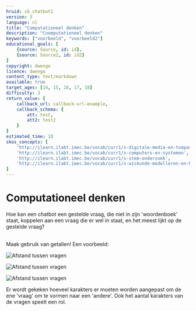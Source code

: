 ```yaml
---
hruid: cb_chatbot1
version: 3
language: nl
title: "Computationeel denken"
description: "Coomputationeel denken"
keywords: ["voorbeeld", "voorbeeld2"]
educational_goals: [
    {source: Source, id: id}, 
    {source: Source2, id: id2}
]
copyright: dwengo
licence: dwengo
content_type: text/markdown
available: true
target_ages: [14, 15, 16, 17, 18]
difficulty: 3
return_value: {
    callback_url: callback-url-example,
    callback_schema: {
        att: test,
        att2: test2
    }
}
estimated_time: 10
skos_concepts: [
    'http://ilearn.ilabt.imec.be/vocab/curr1/s-digitale-media-en-toepassingen', 
    'http://ilearn.ilabt.imec.be/vocab/curr1/s-computers-en-systemen', 
    'http://ilearn.ilabt.imec.be/vocab/curr1/s-stem-onderzoek', 
    'http://ilearn.ilabt.imec.be/vocab/curr1/s-wiskunde-modelleren-en-heuristiek'
]
---
```


# Computationeel denken

Hoe kan een chatbot een gestelde vraag, die niet in zijn 'woordenboek' staat, koppelen aan een vraag die er wel in staat, en het meest lijkt op de gestelde vraag?<br><br>

Maak gebruik van getallen! Een voorbeeld:<br>

![Afstand tussen vragen](embed/afstandwoorden1.png "Afstand tussen vragen")

![Afstand tussen vragen](embed/afstandwoorden2.png "Afstand tussen vragen")

![Afstand tussen vragen](embed/afstandwoorden3.png "Afstand tussen vragen")

Er wordt gekeken hoeveel karakters er moeten worden aangepast om de ene 'vraag' om te vormen naar een 'andere'. Ook het aantal karakters van de vragen speelt een rol.

